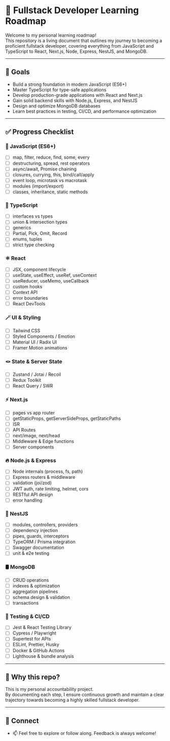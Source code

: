 # 🚀 Fullstack Developer Learning Roadmap

Welcome to my personal learning roadmap!  
This repository is a living document that outlines my journey to becoming a proficient fullstack developer, covering everything from JavaScript and TypeScript to React, Next.js, Node, Express, NestJS, and MongoDB.

---

## 📌 Goals
- Build a strong foundation in modern JavaScript (ES6+)
- Master TypeScript for type-safe applications
- Develop production-grade applications with React and Next.js
- Gain solid backend skills with Node.js, Express, and NestJS
- Design and optimize MongoDB databases
- Learn best practices in testing, CI/CD, and performance optimization

---

## ✅ Progress Checklist

### 🚀 JavaScript (ES6+)
- [ ] map, filter, reduce, find, some, every
- [ ] destructuring, spread, rest operators
- [ ] async/await, Promise chaining
- [ ] closures, currying, this, bind/call/apply
- [ ] event loop, microtask vs macrotask
- [ ] modules (import/export)
- [ ] classes, inheritance, static methods

### 💙 TypeScript
- [ ] interfaces vs types
- [ ] union & intersection types
- [ ] generics
- [ ] Partial, Pick, Omit, Record
- [ ] enums, tuples
- [ ] strict type checking

### ⚛️ React
- [ ] JSX, component lifecycle
- [ ] useState, useEffect, useRef, useContext
- [ ] useReducer, useMemo, useCallback
- [ ] custom hooks
- [ ] Context API
- [ ] error boundaries
- [ ] React DevTools

### 🪄 UI & Styling
- [ ] Tailwind CSS
- [ ] Styled Components / Emotion
- [ ] Material UI / Radix UI
- [ ] Framer Motion animations

### 🪢 State & Server State
- [ ] Zustand / Jotai / Recoil
- [ ] Redux Toolkit
- [ ] React Query / SWR

### ⚡ Next.js
- [ ] pages vs app router
- [ ] getStaticProps, getServerSideProps, getStaticPaths
- [ ] ISR
- [ ] API Routes
- [ ] next/image, next/head
- [ ] Middleware & Edge functions
- [ ] Server components

### 🔥 Node.js & Express
- [ ] Node internals (process, fs, path)
- [ ] Express routers & middleware
- [ ] validation (joi/zod)
- [ ] JWT auth, rate limiting, helmet, cors
- [ ] RESTful API design
- [ ] error handling

### 🚀 NestJS
- [ ] modules, controllers, providers
- [ ] dependency injection
- [ ] pipes, guards, interceptors
- [ ] TypeORM / Prisma integration
- [ ] Swagger documentation
- [ ] unit & e2e testing

### 🛢 MongoDB
- [ ] CRUD operations
- [ ] indexes & optimization
- [ ] aggregation pipelines
- [ ] schema design & validation
- [ ] transactions

### 🧪 Testing & CI/CD
- [ ] Jest & React Testing Library
- [ ] Cypress / Playwright
- [ ] Supertest for APIs
- [ ] ESLint, Prettier, Husky
- [ ] Docker & GitHub Actions
- [ ] Lighthouse & bundle analysis

---

## 💪 Why this repo?
This is my personal accountability project.  
By documenting each step, I ensure continuous growth and maintain a clear trajectory towards becoming a highly skilled fullstack developer.

---

## 🚀 Connect
- 📫 Feel free to explore or follow along. Feedback is always welcome!

